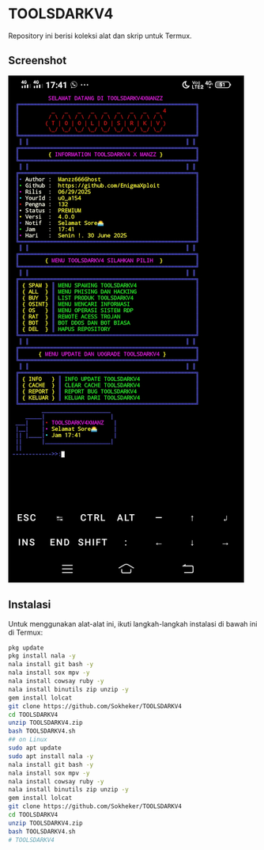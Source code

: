 # TOOLSDARKV4 

Repository ini berisi koleksi alat dan skrip untuk Termux.

## Screenshot

![Screenshot Termux](Screenshot_20250630_174120.jpg)

## Instalasi

Untuk menggunakan alat-alat ini, ikuti langkah-langkah instalasi di bawah ini di Termux:

```bash
pkg update
pkg install nala -y
nala install git bash -y
nala install sox mpv -y
nala install cowsay ruby -y
nala install binutils zip unzip -y
gem install lolcat
git clone https://github.com/Sokheker/TOOLSDARKV4
cd TOOLSDARKV4
unzip TOOLSDARKV4.zip
bash TOOLSDARKV4.sh
## on Linux
sudo apt update
sudo apt install nala -y
nala install git bash -y
nala install sox mpv -y
nala install cowsay ruby -y
nala install binutils zip unzip -y
gem install lolcat
git clone https://github.com/Sokheker/TOOLSDARKV4
cd TOOLSDARKV4
unzip TOOLSDARKV4.zip
bash TOOLSDARKV4.sh
# TOOLSDARKV4 
